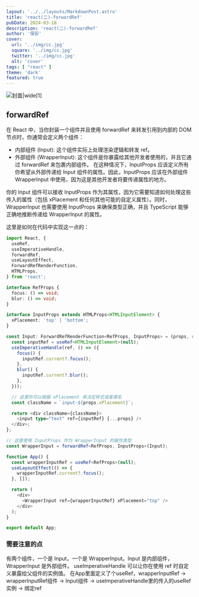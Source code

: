 ```yaml
---
layout: '../../layouts/MarkdownPost.astro'
title: 'react(二)-forwardRef'
pubDate: 2024-03-18
description: 'react(二)-forwardRef'
author: '保安'
cover:
  url: '../img/cc.jpg'
  square: '../img/cc.jpg'
  twitter: '../img/cc.jpg'
  alt: 'cover'
tags: [ "react" ]
theme: 'dark'
featured: true
---
```


![封面|wide](/img/cc.jpg)[1]

## forwardRef

在 React 中，当你封装一个组件并且使用 forwardRef 来转发引用到内部的 DOM 节点时，你通常会定义两个组件：

- 内部组件 (Input): 这个组件实际上处理渲染逻辑和转发 ref。
- 外部组件 (WrapperInput): 这个组件是你暴露给其他开发者使用的，并且它通过 forwardRef 来包裹内部组件。
在这种情况下，InputProps 应该定义所有你希望从外部传递给 Input 组件的属性。因此，InputProps 应该在外部组件 WrapperInput 中使用，因为这是其他开发者将要传递属性的地方。

你的 Input 组件可以接收 InputProps 作为其属性，因为它需要知道如何处理这些传入的属性（包括 xPlacement 和任何其他可能的自定义属性）。同时，WrapperInput 也需要使用 InputProps 来确保类型正确，并且 TypeScript 能够正确地推断传递给 WrapperInput 的属性。

这里是如何在代码中实现这一点的：
```typescript jsx
import React, {
  useRef,
  useImperativeHandle,
  forwardRef,
  useLayoutEffect,
  ForwardRefRenderFunction,
  HTMLProps,
} from 'react';

interface RefProps {
  focus: () => void;
  blur: () => void;
}

interface InputProps extends HTMLProps<HTMLInputElement> {
  xPlacement: 'top' | 'bottom';
}

const Input: ForwardRefRenderFunction<RefProps, InputProps> = (props, ref) => {
  const inputRef = useRef<HTMLInputElement>(null);
  useImperativeHandle(ref, () => ({
    focus() {
      inputRef.current?.focus();
    },
    blur() {
      inputRef.current?.blur();
    },
  }));

  // 这里你可以根据 xPlacement 来决定样式或者类名
  const className = `input-${props.xPlacement}`;

  return <div className={className}>
    <input type="text" ref={inputRef} {...props} />
  </div>;
};

// 这里使用 InputProps 作为 WrapperInput 的属性类型
const WrapperInput = forwardRef<RefProps, InputProps>(Input);

function App() {
  const wrapperInputRef = useRef<RefProps>(null);
  useLayoutEffect(() => {
    wrapperInputRef.current?.focus();
  }, []);

  return (
    <div>
      <WrapperInput ref={wrapperInputRef} xPlacement="top" />
    </div>
  );
}

export default App;
```

### 需要注意的点

有两个组件，一个是 Input，一个是 WrapperInput。Input 是内部组件，WrapperInput 是外部组件。
useImperativeHandle 可以让你在使用 ref 时自定义暴露给父组件的实例值。
在App里面定义了个useRef，wrapperInputRef -> wrapperInputRef组件 -> Input组件 -> useImperativeHandle里的传入的useRef实例 -> 绑定ref
